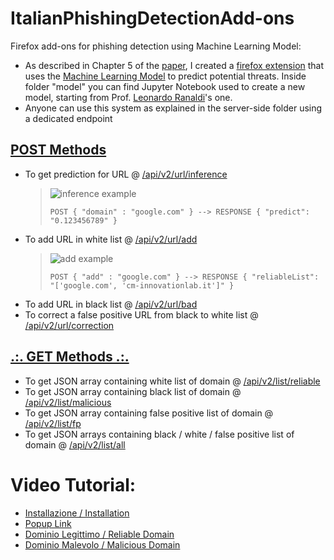 # ItalianPhishingDetectionAdd-ons
Firefox add-ons for phishing detection using Machine Learning Model:
- As described in Chapter 5 of the [paper](https://ceur-ws.org/Vol-3260/paper13.pdf), I created a <a href="https://addons.mozilla.org/it/firefox/user/17670721/?utm_source=firefox-browser&utm_medium=firefox-browser&utm_content=addons-manager-user-profile-link">firefox extension</a> that uses the <a href="https://github.com/LeonardRanaldi/ItalianPhishingDetection/blob/main/models/RNN%20word%2Bchar_emb.ipynb">Machine Learning Model</a> to predict potential threats. Inside folder "model" you can find Jupyter Notebook used to create a new model, starting from Prof. <a href="https://github.com/LeonardRanaldi/">Leonardo Ranaldi</a>'s one.
- Anyone can use this system as explained in the server-side folder using a dedicated endpoint
## <ins>POST Methods</ins>
- To get prediction for URL @ <a href="http://www.cm-innovationlab.it:5000/api/v2/url/inference">/api/v2/url/inference</a>
  >![inference example](https://user-images.githubusercontent.com/22752092/232186853-f4b4d451-0010-4a46-b61a-de5ac7bc0875.JPG)
  >```
  >POST { "domain" : "google.com" } --> RESPONSE { "predict": "0.123456789" }
  >```
- To add URL in white list @ <a href="http://www.cm-innovationlab.it:5000/api/v2/url/add">/api/v2/url/add</a>
  >![add example](https://user-images.githubusercontent.com/22752092/232186949-9cf0634f-76d2-4531-a1bd-c85ab115ac69.JPG)
  >```
  >POST { "add" : "google.com" } --> RESPONSE { "reliableList": "['google.com',	'cm-innovationlab.it']" }
  >```
- To add URL in black list @ <a href="http://www.cm-innovationlab.it:5000/api/v2/url/bad">/api/v2/url/bad</a>
- To correct a false positive URL from black to white list @ <a href="http://www.cm-innovationlab.it:5000/api/v2/url/correction">/api/v2/url/correction</a>
## <ins>.:. GET Methods .:.</ins>
- To get JSON array containing white list of domain @ <a href="http://www.cm-innovationlab.it:5000/api/v2/list/reliable">/api/v2/list/reliable</a>
- To get JSON array containing black list of domain @ <a href="http://www.cm-innovationlab.it:5000/api/v2/list/malicious">/api/v2/list/malicious</a>
- To get JSON array containing false positive list of domain @ <a href="http://www.cm-innovationlab.it:5000/api/v2/list/fp">/api/v2/list/fp</a>
- To get JSON arrays containing black / white / false positive list of domain @ <a href="http://www.cm-innovationlab.it:5000/api/v2/list/all">/api/v2/list/all</a>

# Video Tutorial:
- <a href="https://www.cm-innovationlab.it/1%20-%20Installazione.mp4">Installazione / Installation</a></br>
- <a href="https://www.cm-innovationlab.it/2%20-%20Link%20popup.mp4">Popup Link</a></br>
- <a href="https://www.cm-innovationlab.it/3%20-%20Dominio%20Legittimo.mp4">Dominio Legittimo / Reliable Domain</a></br>
- <a href="https://www.cm-innovationlab.it/4%20-%20Dominio%20Malevolo.mp4">Dominio Malevolo / Malicious Domain</a></br>
